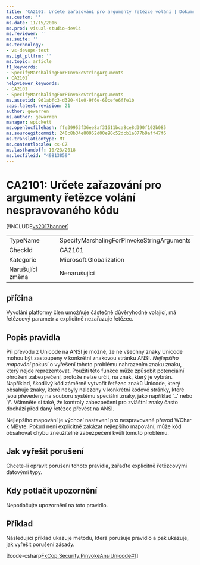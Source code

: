 ```yaml
---
title: 'CA2101: Určete zařazování pro argumenty řetězce volání | Dokumentace Microsoftu'
ms.custom: ''
ms.date: 11/15/2016
ms.prod: visual-studio-dev14
ms.reviewer: ''
ms.suite: ''
ms.technology:
- vs-devops-test
ms.tgt_pltfrm: ''
ms.topic: article
f1_keywords:
- SpecifyMarshalingForPInvokeStringArguments
- CA2101
helpviewer_keywords:
- CA2101
- SpecifyMarshalingForPInvokeStringArguments
ms.assetid: 9d1abfc3-d320-41e0-9f6e-60cefe6ffe1b
caps.latest.revision: 21
author: gewarren
ms.author: gewarren
manager: wpickett
ms.openlocfilehash: ffe39953f36ee8af31611bca8ce8d390f102b085
ms.sourcegitcommit: 240c8b34e80952d00e90c52dcb1a077b9aff47f6
ms.translationtype: MT
ms.contentlocale: cs-CZ
ms.lasthandoff: 10/23/2018
ms.locfileid: "49813859"
---
```

# <a name="ca2101-specify-marshaling-for-pinvoke-string-arguments"></a>CA2101: Určete zařazování pro argumenty řetězce volání nespravovaného kódu
[!INCLUDE[vs2017banner](../includes/vs2017banner.md)]

|||
|-|-|
|TypeName|SpecifyMarshalingForPInvokeStringArguments|
|CheckId|CA2101|
|Kategorie|Microsoft.Globalization|
|Narušující změna|Nenarušující|

## <a name="cause"></a>příčina
 Vyvolání platformy člen umožňuje částečně důvěryhodné volající, má řetězcový parametr a explicitně nezařazuje řetězec.

## <a name="rule-description"></a>Popis pravidla
 Při převodu z Unicode na ANSI je možné, že ne všechny znaky Unicode mohou být zastoupeny v konkrétní znakovou stránku ANSI. *Nejlepšího mapování* pokusí o vyřešení tohoto problému nahrazením znaku znaku, který nejde reprezentovat. Použití této funkce může způsobit potenciální ohrožení zabezpečení, protože nelze určit, na znak, který je vybrán. Například, škodlivý kód záměrně vytvořit řetězec znaků Unicode, který obsahuje znaky, které nebyly nalezeny v konkrétní kódové stránky, které jsou převedeny na souboru systému speciální znaky, jako například '..' nebo '/'. Všimněte si také, že kontroly zabezpečení pro zvláštní znaky často dochází před daný řetězec převést na ANSI.

 Nejlepšího mapování je výchozí nastavení pro nespravované převod WChar k MByte. Pokud není explicitně zakázat nejlepšího mapování, může kód obsahovat chybu zneužitelné zabezpečení kvůli tomuto problému.

## <a name="how-to-fix-violations"></a>Jak vyřešit porušení
 Chcete-li opravit porušení tohoto pravidla, zařaďte explicitně řetězcovými datovými typy.

## <a name="when-to-suppress-warnings"></a>Kdy potlačit upozornění
 Nepotlačujte upozornění na toto pravidlo.

## <a name="example"></a>Příklad
 Následující příklad ukazuje metodu, která porušuje pravidlo a pak ukazuje, jak vyřešit porušení zásady.

 [!code-csharp[FxCop.Security.PinvokeAnsiUnicode#1](../snippets/csharp/VS_Snippets_CodeAnalysis/FxCop.Security.PinvokeAnsiUnicode/cs/FxCop.Security.PinvokeAnsiUnicode.cs#1)]



